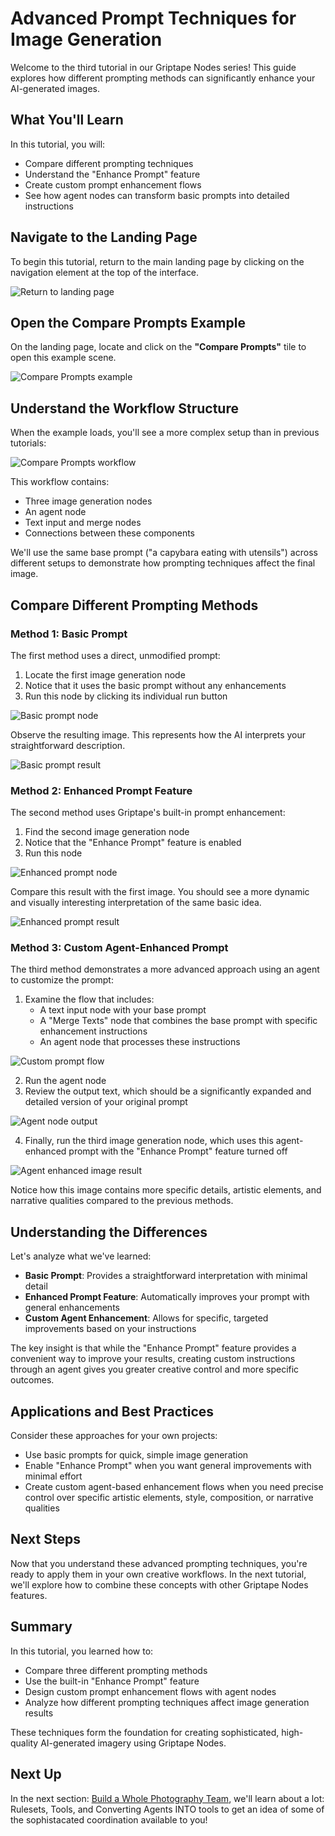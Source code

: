 # Advanced Prompt Techniques for Image Generation

Welcome to the third tutorial in our Griptape Nodes series! This guide explores how different prompting methods can significantly enhance your AI-generated images.

## What You'll Learn

In this tutorial, you will:

- Compare different prompting techniques
- Understand the "Enhance Prompt" feature
- Create custom prompt enhancement flows
- See how agent nodes can transform basic prompts into detailed instructions

## Navigate to the Landing Page

To begin this tutorial, return to the main landing page by clicking on the navigation element at the top of the interface.

![Return to landing page](assets/return_to_landing.png)

## Open the Compare Prompts Example

On the landing page, locate and click on the **"Compare Prompts"** tile to open this example scene.

![Compare Prompts example](assets/compare_prompts_example.png)

## Understand the Workflow Structure

When the example loads, you'll see a more complex setup than in previous tutorials:

![Compare Prompts workflow](assets/compare_prompts_workflow.png)

This workflow contains:
- Three image generation nodes
- An agent node
- Text input and merge nodes
- Connections between these components

We'll use the same base prompt ("a capybara eating with utensils") across different setups to demonstrate how prompting techniques affect the final image.

## Compare Different Prompting Methods

### Method 1: Basic Prompt

The first method uses a direct, unmodified prompt:

1. Locate the first image generation node
2. Notice that it uses the basic prompt without any enhancements
3. Run this node by clicking its individual run button

![Basic prompt node](assets/basic_prompt_node.png)

Observe the resulting image. This represents how the AI interprets your straightforward description.

![Basic prompt result](assets/basic_prompt_result.png)

### Method 2: Enhanced Prompt Feature

The second method uses Griptape's built-in prompt enhancement:

1. Find the second image generation node
2. Notice that the "Enhance Prompt" feature is enabled
3. Run this node

![Enhanced prompt node](assets/enhanced_prompt_node.png)

Compare this result with the first image. You should see a more dynamic and visually interesting interpretation of the same basic idea.

![Enhanced prompt result](assets/enhanced_prompt_result.png)

### Method 3: Custom Agent-Enhanced Prompt

The third method demonstrates a more advanced approach using an agent to customize the prompt:

1. Examine the flow that includes:
   - A text input node with your base prompt
   - A "Merge Texts" node that combines the base prompt with specific enhancement instructions
   - An agent node that processes these instructions

![Custom prompt flow](assets/custom_prompt_flow.png)

2. Run the agent node
3. Review the output text, which should be a significantly expanded and detailed version of your original prompt

![Agent node output](assets/agent_node_output.png)

4. Finally, run the third image generation node, which uses this agent-enhanced prompt with the "Enhance Prompt" feature turned off

![Agent enhanced image result](assets/agent_enhanced_result.png)

Notice how this image contains more specific details, artistic elements, and narrative qualities compared to the previous methods.

## Understanding the Differences

Let's analyze what we've learned:

- **Basic Prompt**: Provides a straightforward interpretation with minimal detail
- **Enhanced Prompt Feature**: Automatically improves your prompt with general enhancements
- **Custom Agent Enhancement**: Allows for specific, targeted improvements based on your instructions

The key insight is that while the "Enhance Prompt" feature provides a convenient way to improve your results, creating custom instructions through an agent gives you greater creative control and more specific outcomes.

## Applications and Best Practices

Consider these approaches for your own projects:

- Use basic prompts for quick, simple image generation
- Enable "Enhance Prompt" when you want general improvements with minimal effort
- Create custom agent-based enhancement flows when you need precise control over specific artistic elements, style, composition, or narrative qualities

## Next Steps

Now that you understand these advanced prompting techniques, you're ready to apply them in your own creative workflows. In the next tutorial, we'll explore how to combine these concepts with other Griptape Nodes features.

## Summary

In this tutorial, you learned how to:
- Compare three different prompting methods
- Use the built-in "Enhance Prompt" feature
- Design custom prompt enhancement flows with agent nodes
- Analyze how different prompting techniques affect image generation results

These techniques form the foundation for creating sophisticated, high-quality AI-generated imagery using Griptape Nodes.

## Next Up

In the next section: [Build a Whole Photography Team](../04_photography_team/FTUE_04_photography_team.md), we'll learn about a lot: Rulesets, Tools, and Converting Agents INTO tools to get an idea of some of the sophistacated coordination available to you!